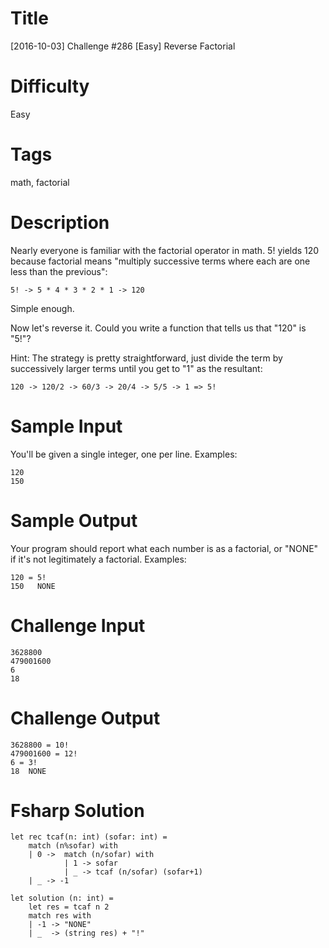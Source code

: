 # Title

[2016-10-03] Challenge #286 [Easy] Reverse Factorial

# Difficulty

Easy

# Tags

math, factorial 

# Description

Nearly everyone is familiar with the factorial operator in math. 5! yields 120 because factorial means "multiply successive terms where each are one less than the previous":

    5! -> 5 * 4 * 3 * 2 * 1 -> 120

Simple enough. 

Now let's reverse it. Could you write a function that tells us that "120" is "5!"? 

Hint: The strategy is pretty straightforward, just divide the term by successively larger terms until you get to "1" as the resultant:

    120 -> 120/2 -> 60/3 -> 20/4 -> 5/5 -> 1 => 5!

# Sample Input

You'll be given a single integer, one per line. Examples:

    120
    150

# Sample Output

Your program should report what each number is as a factorial, or "NONE" if it's not legitimately a factorial. Examples:

    120 = 5!
    150   NONE

# Challenge Input

    3628800
    479001600
    6
    18

# Challenge Output

    3628800 = 10!
    479001600 = 12!
    6 = 3!
    18  NONE

# Fsharp Solution

    let rec tcaf(n: int) (sofar: int) =
        match (n%sofar) with 
        | 0 ->  match (n/sofar) with
                | 1 -> sofar
                | _ -> tcaf (n/sofar) (sofar+1)
        | _ -> -1
    
    let solution (n: int) = 
        let res = tcaf n 2
        match res with
        | -1 -> "NONE"
        | _  -> (string res) + "!"
